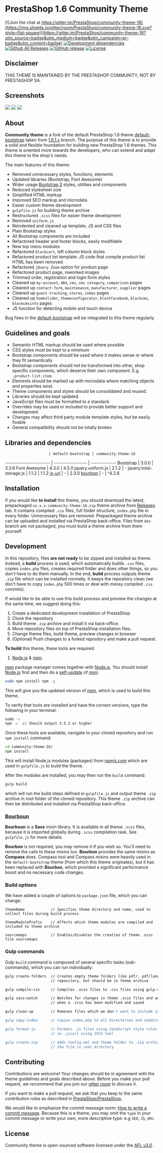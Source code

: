 # PrestaShop 1.6 Community Theme

[![Join the chat at https://gitter.im/PrestaShop/community-theme-16](https://img.shields.io/gitter/room/PrestaShop/community-theme-16.svg?style=flat-square)](https://gitter.im/PrestaShop/community-theme-16?utm_source=badge&utm_medium=badge&utm_campaign=pr-badge&utm_content=badge)
[![Development dependencies](https://img.shields.io/david/dev/PrestaShop/community-theme-16.svg?style=flat-square)](https://github.com/PrestaShop/community-theme-16/blob/dev/package.json)
[![Github All Releases](https://img.shields.io/github/downloads/prestashop/community-theme-16/total.svg?style=flat-square)](https://github.com/PrestaShop/community-theme-16/releases)
[![GitHub release](https://img.shields.io/github/release/prestashop/community-theme-16.svg?style=flat-square)](https://github.com/PrestaShop/community-theme-16/releases)
[![License](https://img.shields.io/badge/license-AFL%20v3.0-blue.svg?style=flat-square)](https://opensource.org/licenses/AFL-3.0)

## Disclaimer

THIS THEME IS MAINTAINED BY THE PRESTASHOP COMMUNITY, NOT BY PRESTASHOP SA.

## Screenshots

[![](http://i.imgur.com/IQNNHhL.jpg)](http://i.imgur.com/E2mZLto.jpg) [![](http://i.imgur.com/MhH4U7v.jpg)](http://i.imgur.com/a3MT2Yn.jpg) [![](http://i.imgur.com/FJbLf0Q.jpg)](http://i.imgur.com/MliKmar.jpg)

## About

**Community theme** is a fork of the default PrestaShop 1.6 theme
[default-bootstrap](https://github.com/PrestaShop/PrestaShop/tree/1.6.1.x/themes/default-bootstrap)
taken from [1.6.1.x](https://github.com/PrestaShop/PrestaShop/tree/1.6.1.x/) branch.
The purpose of this theme is to provide a solid and flexible foundation for building new PrestaShop 1.6 themes.
This theme is oriented more towards the developers, who can extend and adapt this theme to the shop's needs.

The main features of this theme:

- Removed unnecessary styles, functions, elements
- Updated libraries (Bootstrap, Font Awesome)
- Wider usage [Bootstrap 3](http://getbootstrap.com/) styles, utilities and components
- Reduced stylesheet size
- Simplified HTML markup
- Improved SEO markup and microdata
- Easier custom theme development
- `gulpfile.js` for building theme archive
- Restructured `.scss` files for easier theme development
- Removed `uniform.js`
- Reindented and cleaned up template, JS and CSS files
- Plain Bootstrap styles
- All Bootstrap components are included
- Refactored header and footer blocks, easily modifiable
- New top menu modules
- Refactored `blockcart`, left column block styles
- Refactored product list template: JS code that compile product list HTML has been removed
- Refactored `jQuery Zoom` option for product page
- Refactored product page, reworked images
- Trimmed order, registration and login form styles
- Cleaned up `my-account`, `404`, `cms`, `cms category`, `comparison` pages
- Cleaned up `contact-form`, `maintenance`, `manufacturer`, `supplier` pages
- Cleaned up `guest-tracking`, `stores`, `index` pages
- Cleaned up `homeslider`, `themeconfigurator`, `blockfacebook`, `blockcms`, `blockcmsinfo` pages
- JS function for detecting mobile and touch device

Bug fixes in the [default-bootstrap](https://github.com/PrestaShop/PrestaShop/tree/1.6.1.x/themes/default-bootstrap)
will be integrated to this theme regularly.

## Guidelines and goals

- Semantic HTML markup should be used where possible
- CSS styles must be kept to a minimum
- Bootstrap components should be used where it makes sense or where they fit semantically
- Bootstrap components should not be transformed into other, shop specific components, which deserve their own component.
E.g. `.product-list-item`.
- Elements should be marked up with microdata where matching objects and properties exist.
- Theme components and styles should be consolidated and reused.
- Libraries should be kept updated
- JavaScript files must be formatted to a standard.
- Overrides may be used or included to provide better support and development
- Changes may affect third party module template styles, but be easily fixable
- General compatibility should not be totally broken

## Libraries and dependencies

                        | default-bootstrap | community-theme-16
----------------------- | ----------------- | -------------
Bootstrap               | 3.0.0             | 3.3.6
Font Awesome            | 4.3.0             | 4.5.0
jquery.uniform.js       | 2.1.2             | -
jquery.total-storage.js | 1.1.2             | 1.1.2
[js-url](https://github.com/websanova/js-url) | - | 2.3.0
[bourbon](https://www.npmjs.com/package/bourbon) | - | ^4.2.6

## Installation

If you would like **to install** this theme, you should download the latest, prepackaged `vx.x.x-community-theme-16.zip`
theme archive from [Releases](https://github.com/PrestaShop/community-theme-16/releases) tab. It contains compiled
`.css` files, full folder structure, `index.php` file in every folder. Unnecessary files are removed. Prepackaged theme
archive can be uploaded and installed via PrestaShop back-office. Files from `dev` branch are not packaged,
you must build a theme archive from them yourself.

## Development

In this repository, files **are not ready** to be zipped and installed as theme.
Instead, a **build** process is used, which automatically builds `.css` files,
copies `index.php` files, creates required folder and does other things, so you don't have to do them manually.
In the end, **build** process outputs theme `.zip` file which can be installed normally.
It keeps the repository clean (we don't have to copy `index.php` 500 times or deal with messy compiled `.css`
commits).

If would like to be able to use this build process and preview the changes at the same time, we suggest doing this:

1. Create a dedicated development installation of PrestaShop
2. Clone the repository
3. Build theme `.zip` archive and install it via back-office.
4. Move repository files on top of PrestaShop installation files.
5. Change theme files, build theme, preview changes in browser
6. (Optional) Push changes to a forked repository and make a pull request.

**To build** this theme, these tools are required:

1. [Node.js](https://nodejs.org/en/) & [npm](https://www.npmjs.com/).

[npm](https://www.npmjs.com/) package manager comes together with [Node.js](https://nodejs.org/en/).
You should install [Node.js](https://nodejs.org/en/) first and then do a
[self-update](http://blog.npmjs.org/post/85484771375/how-to-install-npm) of [npm](https://www.npmjs.com/):

``` bash
sudo npm install npm -g
```

This will give you the updated version of [npm](https://www.npmjs.com/), which is used to build this theme.

To verify that tools are installed and have the correct versions, type the following in your terminal:

``` bash
node -v
npm -v  // Should output 3.5.2 or higher
```

Once these tools are available, navigate to your cloned repository and run `npm install` command:

``` bash
cd community-theme-16/
npm install
```

This will install Node.js modules (packages) from [npmjs.com](https://www.npmjs.com/) which are used in
`gulpfile.js` to build the theme.

After the modules are installed, you may then run the `build` command:

``` bash
gulp build
```

which will run the build steps defined in `gulpfile.js` and output theme `.zip` archive in root folder of the cloned
repository. This theme `.zip` archive can then be distributed and installed via PrestaShop back-office.

### [Bourboun](http://bourbon.io/)

**Bourboun** is a **Sass** mixin library. It is available in all theme `.scss` files,
because it is imported globally during `.scss` compilation task. See `gulpfile.js` for more details.

**Bourbon** is not required, you may remove it if you wish so. You'll need to remove the calls to these mixins too.
**Bourbon** provides the same mixins as **Compass** does.
Compass tool and Compass mixins were heavily used in the `default-bootstrap` theme (from which this theme originates),
but it has been replaced with **Bourbon**, which provided a significant performance boost and no necessary code changes.

### Build options

We have added a couple of options to `package.json` file, which you can change:

```
themeName            // Specifies theme directory and name, used to collect files during build process

themeModulePrefix    // Affects which theme modules are compiled and included to theme archive

sourcemaps           // Enables/disables the creation of theme .scss file sourcemaps
```

### Gulp commands

Gulp `build` command is composed of several specific tasks (sub-commands), which you can run individually:

``` bash
gulp create-folders  // Creates empty theme folders like pdf/, pdf/lang/, which are not included
                     // repository, but should be in theme archive

gulp compile-css     // Compiles .scss files to .css files using gulp-sass package.

gulp sass:watch      // Watches for changes in theme .scss files and automatically launches compile-css task
                     // when a .scss has been modified and saved

gulp clean-up        // Removes files which we don't want to include in the archive, like cache files

gulp copy-index      // Copies index.php to all directories and subdirectories inside theme folder

gulp format-js       // Formats .js files using JavaScript style rules defined
                     // in .jscsrc using JSCS tool

gulp create-zip      // Adds Config.xml and theme folder to .zip archive and outputs
                     // the file in root directory
```

## Contributing

Contributions are welcome! Your changes should be in agreement with the theme guidelines and goals described above.
Before you make your pull request, we recommend that you join our [gitter room](https://gitter.im/PrestaShop/community-theme-16)
to discuss it.

If you want to make a pull request, we ask that you keep to the same contribution rules as described
in [PrestaShop/PrestaShop](https://github.com/PrestaShop/PrestaShop/blob/develop/CONTRIBUTING.md).

We would like to emphasize the commit message norm:
[How to write a commit message](http://doc.prestashop.com/display/PS16/How+to+write+a+commit+message).
Because this is a theme, you may omit the `type` in your commit message
or write your own, more descriptive type: e.g `SEO`, `JS`, etc.

## License

Community theme is open-sourced software licensed under the [AFL v3.0](https://opensource.org/licenses/AFL-3.0).
